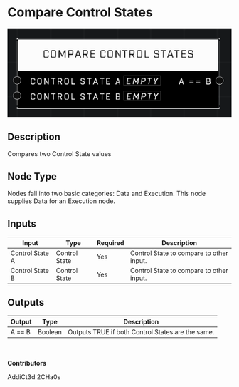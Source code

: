 # Compare Control States
![](../../../.gitbook/assets/compare-control-states.png)
## Description
Compares two Control State values

## Node Type
Nodes fall into two basic categories: Data and Execution. This node supplies Data for an Execution node.

## Inputs
| Input | Type | Required | Description |
|------------------|------------------|----------|--------------------------------------------------------------|
| Control State A | Control State | Yes | Control State to compare to other input. |
| Control State B | Control State | Yes | Control State to compare to other input. |

## Outputs
| Output | Type | Description |
|------------------|------------------|--------------------------------------------------------------|
| A == B | Boolean | Outputs TRUE if both Control States are the same. |

\
\
**Contributors**

AddiCt3d 2CHa0s
